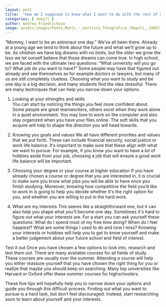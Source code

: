 ```yaml
---
layout: post
title:  "How am I supposed to know what I want to do with the rest of my life?! "
categories: [ Jekyll ]
author: Andrea Friedrichova
image: assets/images/Paolo_Monti_-_Servizio_fotografico_(Napoli,_1969)_-_BEIC_6353768.jpg
---
```

“Mommy, I want to be an astronaut one day.” We’ve all been there. Already at a young age we tend to think about the future and what we’ll grow up to be.  As children we have big dreams with no limits, but the older we grow the less we let ourself believe that those dreams can come true. In high school, we are faced with the ultimate two questions: “What university will you go to? What job do you want to have?”
Some people may have that figured out already and see themselves as for example doctors or lawyers, but many of us are still completely clueless. Choosing what you want to study and be one day is a big decision, and many students find the idea stressful. There are many techniques that can help you narrow down your options. 

1. Looking at your strengths and skills  
	You can start by noticing the things you feel more confident about. Some people are great teamworkers, others excel when they work alone in a quiet environment. You may love to work on the computer and also stay organized when you have your files online. The soft skills that you acquire will help to shape the direction you will head towards.

2. Knowing you goals and values
	We all have different priorities and values that we put forth. These can include financial security, social justice or work life balance. It’s important to make sure that these align with what we want to pursue. For example, if you know you want to have a lot of hobbies aside from your job, choosing a job that will ensure a good work life balance will be important. 

3. Choosing your degree or your course at higher education
	If you have already chosen a course or degree that you are interested in, it is crucial to make sure you know what jobs you will be able to have once you finish studying. Moreover, knowing how competitive the field you’d like to work in is going to help you decide whether it's the right option for you, and whether you are willing to put in the hard work. 

4. What are my interests 
	This seems like a straightforward one, but it can also help you shape what you’ll become one day. Sometimes it's hard to figure out what your interests are. For a start you can ask yourself these questions: 
What do I spend most of my free time doing?
When do I feel happiest? 
What are some things I used to do and now I miss? 
Knowing your interests or hobbies will help you to get to know yourself and make a better judgement about your future school and field of interest.   

Test it out 
	Once you have chosen a few options to look into, research and test them out. There are many available courses for all fields of study. These courses are usually over the summer. Attending a course will help you either reassure yourself that you have chosen the right thing for you or realize that maybe you should keep on searching. Many top universities like Harvard or Oxford offer these summer courses for highschoolers. 

These five tips will hopefully help you to narrow down your options and guide you through this difficult process. Finding out what you want to pursue is a hard task, but don’t feel discouraged. Instead, start researching soon to learn about yourself and your interests. 

